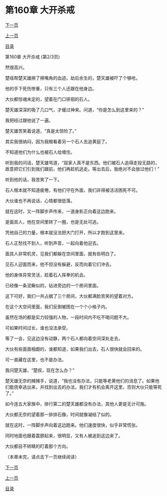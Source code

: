 <h1>第160章    大开杀戒</h1>
            <div><p><a href="./479_%E7%AC%AC160%E7%AB%A0_%E5%A4%A7%E5%BC%80%E6%9D%80%E6%88%92.md">下一页</a></p><p><a href="./477_%E7%AC%AC160%E7%AB%A0_%E5%A4%A7%E5%BC%80%E6%9D%80%E6%88%92.md">上一页</a></p><p><a href="../">目录</a></p></div>
            <div><p>第160章    大开杀戒 (第2/3页)</p><p>然很高兴。</p><p>楚瑶帮楚天雄擦了擦嘴角的血迹。劫后余生的，楚天雄被吓了个够呛。</p><p>他的手下死伤惨重，只有三个人还跟在他身边。</p><p>大伙都惊魂未定的，望着在门口徘徊的石人。</p><p>楚天雄深深的吸了几口气，才缓过神来。问道，“你是怎么到这里来的？”</p><p>我把经过跟他说了一遍。</p><p>楚天雄苦笑着说道，“真是太惊险了。”</p><p>其实我很纳闷，因为我眼看着另一个石人去追黄庭了。</p><p>不知道他们为什么也被石人给缠住。</p><p>听到我的问话，楚天雄骂道，“屈家人真不是东西。他们被石人追得走投无路的，故意把它们引到我们跟前，他们再趁机逃走。等出去后，我绝对不会放过他们！”</p><p>听到他的话，我苦笑了一下。</p><p>石人根本就不知道疲倦，有他们守在外面，我们非得被活活困死不可。</p><p>大伙谁也不再说话，心情都很低落。</p><p>就在这时，又一阵脚步声传来，一道身影正向着这边跑来。</p><p>是面具人，他在空间里转了一圈，也是无处可逃。</p><p>凭他自己的力量，根本就没法把大门打开，所以才跑到这里来。</p><p>石人正愁找不到人，听到声音，一起向着他迎去。</p><p>面具人非常机灵，见我们都躲在空间里面，就有些明白了。</p><p>见石人迎面而来，他不但没有躲避，反而向着它们冲去。</p><p>他的身体异常灵活，趁着石人挥拳的机会。</p><p>已经像一条泥鳅似的，钻进旁边的一个房间里面。</p><p>这下可好，我们一共占据了三个房间，大伙都满脸苦笑的望着对方。</p><p>在这个大空间里面，我们反倒被困在一个个小格子内。</p><p>虽然在场的都是实力较强的人物，一段时间内不吃不喝问题不大。</p><p>可如果时间过长，谁也没法承受。</p><p>等了一会，见这边没有动静，两个石人都向着空间深处走去。</p><p>大伙有些面面相觑的，谁都知道，如果我们出去，石人很快就会回来的。</p><p>可一直藏在这里，也不是办法。</p><p>我问楚天雄，“楚叔，现在怎么办？”</p><p>楚天雄无奈的摊摊手，说道，“我也没有办法，只能等老黄他们的消息了。如果他们能侥幸逃出来，并找到出去的办法，我们才有机会离开这里，否则大伙只能等死了。”</p><p>如今连五大家族中，排行第二的楚天雄都没有办法，其他人更是无计可施。</p><p>大伙都无奈的望着那一排排石像，时间就像凝结了似的。</p><p>就在这时，一阵脚步声向着这边跑来。他们速度很快，似乎非常慌张。</p><p>同时地面也跟着震颤起来，很明显，又有人被追到这边来了。</p><p>大伙都目不转睛的盯着那个方向。</p><p>（本章未完，请点击下一页继续阅读）</p></div>
            <div><p><a href="./479_%E7%AC%AC160%E7%AB%A0_%E5%A4%A7%E5%BC%80%E6%9D%80%E6%88%92.md">下一页</a></p><p><a href="./477_%E7%AC%AC160%E7%AB%A0_%E5%A4%A7%E5%BC%80%E6%9D%80%E6%88%92.md">上一页</a></p><p><a href="../">目录</a></p></div>